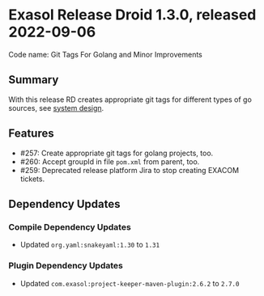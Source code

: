 # Exasol Release Droid 1.3.0, released 2022-09-06

Code name: Git Tags For Golang and Minor Improvements

## Summary

With this release RD creates appropriate git tags for different types of go sources, see [system design](../design.md#git-tags).

## Features

* #257: Create appropriate git tags for golang projects, too.
* #260: Accept groupId in file `pom.xml` from parent, too.
* #259: Deprecated release platform Jira to stop creating EXACOM tickets.
## Dependency Updates

### Compile Dependency Updates

* Updated `org.yaml:snakeyaml:1.30` to `1.31`

### Plugin Dependency Updates

* Updated `com.exasol:project-keeper-maven-plugin:2.6.2` to `2.7.0`
